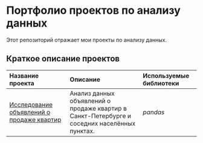 # Портфолио проектов по анализу данных

Этот репозиторий отражает мои проекты по анализу данных.

## Краткое описание проектов

| Название проекта | Описание | Используемые библиотеки | 
| :---------------------- | :---------------------- | :---------------------- |
| [Исследование объявлений о продаже квартир](advertisements_for_the_sale_of_apartments)| Анализ данных объявлений о продаже квартир в Санкт-Петербурге и соседних населённых пунктах.| *pandas* |